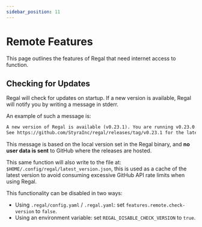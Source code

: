 ```yaml
---
sidebar_position: 11
---
```


# Remote Features

This page outlines the features of Regal that need internet access to function.

## Checking for Updates

Regal will check for updates on startup. If a new version is available,
Regal will notify you by writing a message in stderr.

An example of such a message is:

```txt
A new version of Regal is available (v0.23.1). You are running v0.23.0.
See https://github.com/StyraInc/regal/releases/tag/v0.23.1 for the latest release.
```

This message is based on the local version set in the Regal binary, and **no
user data is sent** to GitHub where the releases are hosted.

This same function will also write to the file at: `$HOME/.config/regal/latest_version.json`,
this is used as a cache of the latest version to avoid consuming excessive
GitHub API rate limits when using Regal.

This functionality can be disabled in two ways:

* Using `.regal/config.yaml` / `.regal.yaml`: set `features.remote.check-version` to `false`.
* Using an environment variable: set `REGAL_DISABLE_CHECK_VERSION` to `true`.
